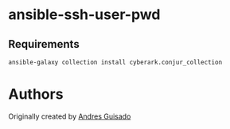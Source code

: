 # ansible-ssh-user-pwd

## Requirements

```bash
ansible-galaxy collection install cyberark.conjur_collection
```

Authors
=======
Originally created by [Andres Guisado](https://www.linkedin.com/in/andresguisado/)
